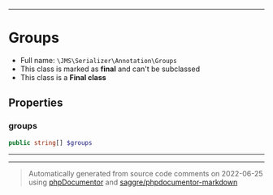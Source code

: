 ***

# Groups





* Full name: `\JMS\Serializer\Annotation\Groups`
* This class is marked as **final** and can't be subclassed
* This class is a **Final class**



## Properties


### groups



```php
public string[] $groups
```






***



***
> Automatically generated from source code comments on 2022-06-25 using [phpDocumentor](http://www.phpdoc.org/) and [saggre/phpdocumentor-markdown](https://github.com/Saggre/phpDocumentor-markdown)
